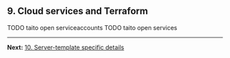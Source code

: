 ## 9. Cloud services and Terraform

TODO taito open serviceaccounts
TODO taito open services

---

**Next:** [10. Server-template specific details](10-server-template-specific.md)
